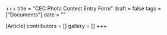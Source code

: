 +++
title = "CEC Photo Contest Entry Form"
draft = false
tags = ["Documents"]
date = ""

[Article]
contributors = []
gallery = []
+++